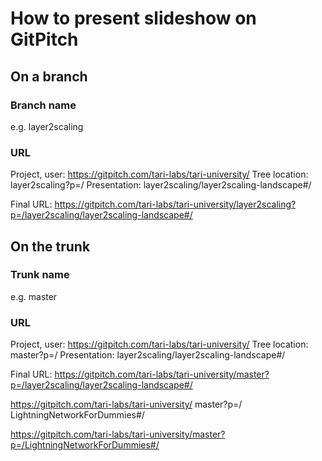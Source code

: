 # How to present slideshow on GitPitch

## On a branch
### Branch name 
e.g. layer2scaling
### URL
Project, user:   https://gitpitch.com/tari-labs/tari-university/
Tree location:   layer2scaling?p=/
Presentation:    layer2scaling/layer2scaling-landscape#/

Final URL:
https://gitpitch.com/tari-labs/tari-university/layer2scaling?p=/layer2scaling/layer2scaling-landscape#/

## On the trunk
### Trunk name
e.g. master
### URL
Project, user:   https://gitpitch.com/tari-labs/tari-university/
Tree location:   master?p=/
Presentation:    layer2scaling/layer2scaling-landscape#/

Final URL:
https://gitpitch.com/tari-labs/tari-university/master?p=/layer2scaling/layer2scaling-landscape#/

https://gitpitch.com/tari-labs/tari-university/
master?p=/
LightningNetworkForDummies#/

https://gitpitch.com/tari-labs/tari-university/master?p=/LightningNetworkForDummies#/